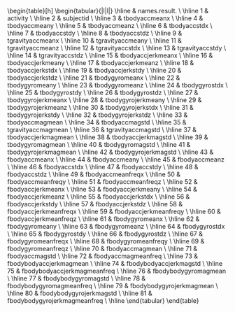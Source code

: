 \begin{table}[h]
\begin{tabular}{|l|l|}
\hline
   & names.result.                \\ \hline
1  & activity                     \\ \hline
2  & subjectid                    \\ \hline
3  & tbodyaccmeanx                \\ \hline
4  & tbodyaccmeany                \\ \hline
5  & tbodyaccmeanz                \\ \hline
6  & tbodyaccstdx                 \\ \hline
7  & tbodyaccstdy                 \\ \hline
8  & tbodyaccstdz                 \\ \hline
9  & tgravityaccmeanx             \\ \hline
10 & tgravityaccmeany             \\ \hline
11 & tgravityaccmeanz             \\ \hline
12 & tgravityaccstdx              \\ \hline
13 & tgravityaccstdy              \\ \hline
14 & tgravityaccstdz              \\ \hline
15 & tbodyaccjerkmeanx            \\ \hline
16 & tbodyaccjerkmeany            \\ \hline
17 & tbodyaccjerkmeanz            \\ \hline
18 & tbodyaccjerkstdx             \\ \hline
19 & tbodyaccjerkstdy             \\ \hline
20 & tbodyaccjerkstdz             \\ \hline
21 & tbodygyromeanx               \\ \hline
22 & tbodygyromeany               \\ \hline
23 & tbodygyromeanz               \\ \hline
24 & tbodygyrostdx                \\ \hline
25 & tbodygyrostdy                \\ \hline
26 & tbodygyrostdz                \\ \hline
27 & tbodygyrojerkmeanx           \\ \hline
28 & tbodygyrojerkmeany           \\ \hline
29 & tbodygyrojerkmeanz           \\ \hline
30 & tbodygyrojerkstdx            \\ \hline
31 & tbodygyrojerkstdy            \\ \hline
32 & tbodygyrojerkstdz            \\ \hline
33 & tbodyaccmagmean              \\ \hline
34 & tbodyaccmagstd               \\ \hline
35 & tgravityaccmagmean           \\ \hline
36 & tgravityaccmagstd            \\ \hline
37 & tbodyaccjerkmagmean          \\ \hline
38 & tbodyaccjerkmagstd           \\ \hline
39 & tbodygyromagmean             \\ \hline
40 & tbodygyromagstd              \\ \hline
41 & tbodygyrojerkmagmean         \\ \hline
42 & tbodygyrojerkmagstd          \\ \hline
43 & fbodyaccmeanx                \\ \hline
44 & fbodyaccmeany                \\ \hline
45 & fbodyaccmeanz                \\ \hline
46 & fbodyaccstdx                 \\ \hline
47 & fbodyaccstdy                 \\ \hline
48 & fbodyaccstdz                 \\ \hline
49 & fbodyaccmeanfreqx            \\ \hline
50 & fbodyaccmeanfreqy            \\ \hline
51 & fbodyaccmeanfreqz            \\ \hline
52 & fbodyaccjerkmeanx            \\ \hline
53 & fbodyaccjerkmeany            \\ \hline
54 & fbodyaccjerkmeanz            \\ \hline
55 & fbodyaccjerkstdx             \\ \hline
56 & fbodyaccjerkstdy             \\ \hline
57 & fbodyaccjerkstdz             \\ \hline
58 & fbodyaccjerkmeanfreqx        \\ \hline
59 & fbodyaccjerkmeanfreqy        \\ \hline
60 & fbodyaccjerkmeanfreqz        \\ \hline
61 & fbodygyromeanx               \\ \hline
62 & fbodygyromeany               \\ \hline
63 & fbodygyromeanz               \\ \hline
64 & fbodygyrostdx                \\ \hline
65 & fbodygyrostdy                \\ \hline
66 & fbodygyrostdz                \\ \hline
67 & fbodygyromeanfreqx           \\ \hline
68 & fbodygyromeanfreqy           \\ \hline
69 & fbodygyromeanfreqz           \\ \hline
70 & fbodyaccmagmean              \\ \hline
71 & fbodyaccmagstd               \\ \hline
72 & fbodyaccmagmeanfreq          \\ \hline
73 & fbodybodyaccjerkmagmean      \\ \hline
74 & fbodybodyaccjerkmagstd       \\ \hline
75 & fbodybodyaccjerkmagmeanfreq  \\ \hline
76 & fbodybodygyromagmean         \\ \hline
77 & fbodybodygyromagstd          \\ \hline
78 & fbodybodygyromagmeanfreq     \\ \hline
79 & fbodybodygyrojerkmagmean     \\ \hline
80 & fbodybodygyrojerkmagstd      \\ \hline
81 & fbodybodygyrojerkmagmeanfreq \\ \hline
\end{tabular}
\end{table}